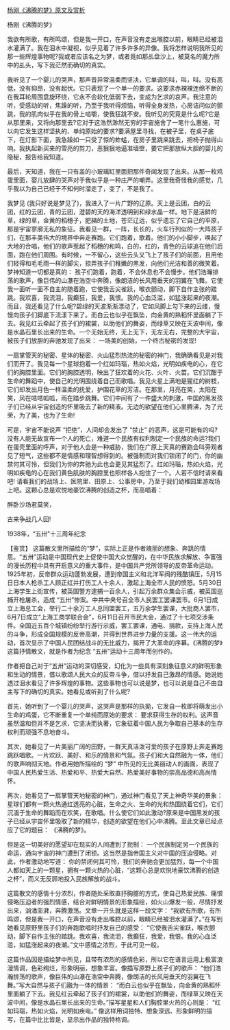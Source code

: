 [杨刚《沸腾的梦》原文及赏析](https://www.vrrw.net/wx/10232.html)

杨刚《沸腾的梦》

我欲有所歌，有所鸣颂，但是我一开口，在声音没有走出喉腔以前，眼睛已经被泪水灌满了。我在泪水中凝视，似乎见着了许多许多的异像。我将怎样说明我所见的那一些辉煌事物呢?我或者应该名之为梦，或者竟如那乩盘沙上，被莫名的魔力所中的乩头，写下我茫然而确切的真实。

我听见了一个婴儿的哭声，那声音异常温柔而坚决，它单调的叫，叫，叫。没有高低，没有抑昂，没有起伏。它只表现了一个单一的要求。这要求赤裸裸连绵不断的在我耳轮周围盘旋环绕，它永不会软化低弱下去，变成为乞求的哀声。我注意的听，受感动的听，焦躁的听，乃至于我听得烦恼，听得全身发热，心房诘问似的颤跳，我的肌肉似乎在我的骨上啮嚼，使我狂跳不安。我听见的究竟是什么呢?它是从那里来，又将向那里去?它对于这浩然渺然无穷的宇宙施舍了一笔什么惠施，可以向它发生这样坚执的、单纯原始的要求?要满屋里寻找，在被子里，在桌子底下，在灯影下面，我急躁如一只受了惊的蚱蜢，在房子里跳来跳去，把椅子抛得山响。我执起新买来的雪亮的剪刀，恶狠狠地逼准墙壁，要它把那放纵大胆的婴儿的隐秘，报告给我知道。

最后，天知道，我在一只有盖的小玻璃缸里面把那件奇闻发现了出来。从那一枚鸡蛋里面，婴儿放肆的哭声对于我似乎是一种庄严的嘲弄。这里我奇怪我的感觉，几乎我以为自己已经于不知何时溜走了，变了，不是我了。

我梦见 (我只好说是梦见了)，我进入了一片广野的辽原。天上是云团，白的云团，红的云团，青的云团，澄碧的天的海洋透明到和绿水晶一样。地下是活鲜的草，绿的草，金黄的稻穗子，肥赭的土地，苍茫辽远，似乎遗忘了它自己的平原，那是宇宙寥廓无私的象征。我看见一群，一阵，长长的，火车行列似的一大阵孩子们，在那丰美伟大的境界中奔走赛跑。它们跑着，歌着。他们的小小脚步，唤起了大地的合唱，他们的歌声惹起了稻穗的和鸣，白的，红的，青色的云球追在他们后面，跑在他们周围。有时候，一不留心，这些云头又飞上了孩子们的前面，且用他们轻得和毛毛雨一样的脚尖，掠弄孩子们稚嫩的黑发，向他们光洁和善的微笑着。梦神知道一切都是真的： 孩子们跑着，跑着，不会休息也不会慢步。他们浩瀚排荡的歌声，像巨伟的山瀑在浩空中奔腾，像朗洁的长风用垂天的羽翼在飞舞。它使我一面听一面不自主的随着跑，它使我舌尖雀跃，喉衣颤动，脚下自作主张的踏跳。我欢喜，我流泪，我癫狂，我爱，我恨。我的心血泛滥，如猛涨起来的夜潮。而且，我还看见了什么呢?碧绿的天波渐渐漂动了，它如风脚上勾下来的云缕，慢慢向孩子们脚底下流漾下来了。而白云也似乎在飘坠，向金黄的熟稻怀里面躺了下去。我见红云牵起了孩子们的裙裳，以助他们的舞姿，而绿草又映在天波中间，像是水晶石里长出来的生命。一个无始无终，无上无下，无左无右，完整的大宇宙，被孩子们放胆的奔驰发现了出来： 一场美的创始，一个终古秘密的发现!

一扇掌管天的秘密、星体的秘密、火山猛烈热流的秘密的神门，我确确看见是对我们而开了。我见每一个星球抱着一个红如玛瑙，热如火焰，光明如疾电的心，在它们的胸腔里面。它们的胸腔透明，映出了狂欢着的火花、火叶、火苗。它们沉酣于生命的舞蹈中，使自己的光明围绕着自己而歌唱。我见火星上满地是猩红的树枝，它们却发出月色一样温柔的抚爱，护围花草的芳洁。在那里，月亮在笑，太阳在笑，风在咭咭呱呱，雨在踏步跳舞。它们中间有了一件盛大的刺激，中国的黑发孩子们已经从宇宙创造的怀里吸去了新的精液。无边的欲望在他们心里腾沸，为了光荣，为了美，也为了生命!

可是，宇宙不能说声 “拒绝”，人间却会发出了 “禁止” 的恶声，这是可能有的吗? 没有人能无故宣布一个人的死亡，难道一个民族有权利制定一个民族的命运?我们在蛋壳里面的呼声，对于他人会是一种威胁，我们在广原上天真的赛跑会叫旁观者见了短气，这些都不是情感和理智想得到的。被强制而对我们锁闭了的门，你的幽禁何其可怜，但我们为你的奔驰为此也会更见其猛烈了。红如玛瑙，热如火焰，光明如疾电的心在我们黄色肌肤的胸腔里也照样各人抱住了一个。人若不信时请来看吧! 请看我们的战场上、医院里、田原上、公事房中，乃至于我们幼稚园里游戏场上吧。这颗心总是欢悦地豪饮沸腾的创造之杯，而高唱着：

醉卧沙场君莫笑，

古来争战几人回!

1938年，“五卅”十三周年纪念



【鉴赏】 这篇散文里所描绘的“梦”，实际上正是作者瑰丽的想象、奔跳的情思。“五卅”运动是中国现代史上促使中国大众觉醒的，在中华民族求解放、争富强的漫长历程中具有开启意义的重大事件，是中国共产党所领导的反帝革命运动。1925年初，反帝群众运动蓬勃发展，遭到帝国主义和北洋军阀的残酷镇压，5月15日日本人枪杀工人顾正红并打伤工人十余人，激起上海全市人民的愤怒。5月30日上海学生上街宣传，被英国警方逮捕一百余人，引起万余群众集会示威，被英国巡捕开枪屠杀，造成 “五卅”惨案。中共中央号召全市人民罢工罢课罢市。6月1日成立上海总工会，举行二十余万工人总同盟罢工，五万余学生罢课，大批商人罢市，6月7日成立“上海工商学联合会”，6月11日召开市民大会，通过了十七项交涉条件。全国近五百个城镇纷纷举行游行示威，罢工罢课，通电、捐款，支持上海人民的斗争，形成全国规模的反帝高潮，并得到世界进步力量的支援。这一伟大的运动，首次显示了中国人民团结战斗的无比威力，揭开了大革命的序幕。《沸腾的梦》这篇抒情散文，就是作者为纪念 “五卅”运动十三周年而创作的。

作者把自己对于“五卅”运动的深切感受，幻化为一些具有深刻象征意义的鲜明形象和生动的情景，借以歌颂人民大众的反帝斗争，借以抒发自己激昂的情感。她说她透过泪水看见了许多辉煌的事物。这些事物也可以说是梦，也可以说是自己不由自主写下的确切的真实。她看见或听到了什么呢?

首先，她听到了一个婴儿的哭声，这哭声是那样的执拗，它发自一枚即将萌发出小生命的鸡蛋，它不断重复一个单纯而原始的要求： 要求获得生存的权利。这声音虽然温和但并不是乞求，它坚决而执著，它象征着中国人民为争取自己基本的生存权利而顽强不息地奋斗。

其次，她看见了一片美丽广阔的田野，一群天真活泼可爱的孩子在原野上奔走赛跑跳跃唱歌。一片欢跃、美好、和乐的情景和气氛。孩子们和大自然融为一体，他们的歌声响彻天地。作者用她所描绘的 “梦” 中所见的无比美丽动人的画面，表现了中国人民热爱生活、热爱和平、热爱大自然、热爱美好事物的崇高品德和高尚情怀。

再次，她看见了一扇掌管天地秘密的神门，通过神门看见了天上神奇华美的景象： 星球们都有一颗火热通红透亮的心脏，生命之火、生命的光和热围绕着它们，它们沉湎于生命的舞蹈而在欢笑，在歌唱。什么使它们如此激动?原来是中国黑发的孩子已经从宇宙怀里吸取了新的精华，创造的欲望在他们心中沸腾。至此文章已经点应了它的题目： 《沸腾的梦》。

但是这一切美好的愿望却在现实的人间遭到了扼制： 一个民族制定另一个民族的命运，通向宇宙的神门遭到了闭锁。这当然是指帝国主义对中国的压迫侵略。对此，作者激动地写道： 你的禁闭何其可怜，我们的奔驰会更加猛烈，每一个中国人都如天上的一颗星，拥有一颗火热的心脏，“这颗心总是欢悦地豪饮沸腾的创造之杯”，而义无反顾地投入民族解放的战斗。

这篇散文的感情十分浓烈，作者随处采取直抒胸臆的方式，使自己热爱民族、痛恨侵略压迫者的强烈情感，结合对鲜明情景的形象描绘，如火山爆发一般，尽情抒发出来，汹涌澎湃，奔腾激荡。文章一开头就是这样一段文字： “我欲有所歌，有所鸣颂，但是我一开口，在声音没有走出喉腔以前，眼睛已经被泪水灌满了。”在写到她看见原野里孩子们的奔跑歌唱时抒发自己的感受： “它使我舌尖雀跃，喉衣颤动，脚下自作主张的踏跳。我欢喜，我流泪，我癫狂，我爱，我恨。我的心血泛滥，如猛涨起来的夜潮。”文中感情之浓烈，于此可见一般。

这篇作品因是描绘梦中所见，且带有浓烈的感情色彩，所以它在语言运用上极富浪漫情调，色彩绚烂，形象明丽，想象丰富。像描写原野上孩子们的歌声： “他们浩瀚排荡的歌声，像巨伟的山瀑在浩空中奔腾，像朗洁的长风用垂天的羽翼在飞舞。”写大自然与孩子们融为一体的情景： “而白云也似乎在飘坠，向金黄的熟稻怀里面躺了下去。我见红云牵起了孩子们的裙裳，以助他们的舞姿，而绿草又映在天波中间，像是水晶石里长出来的生命。”描写星星和人们胸腔里火热的心则是： “红如玛瑙，热如火焰，光明如疾电。” 像这样用词独特、想象深远、形象鲜明的描写，在篇中比比皆是，显示出作品的独特格调。


